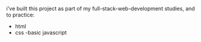 i've built this project as part of my full-stack-web-development
studies, and to practice:
- html
- css
-basic javascript
